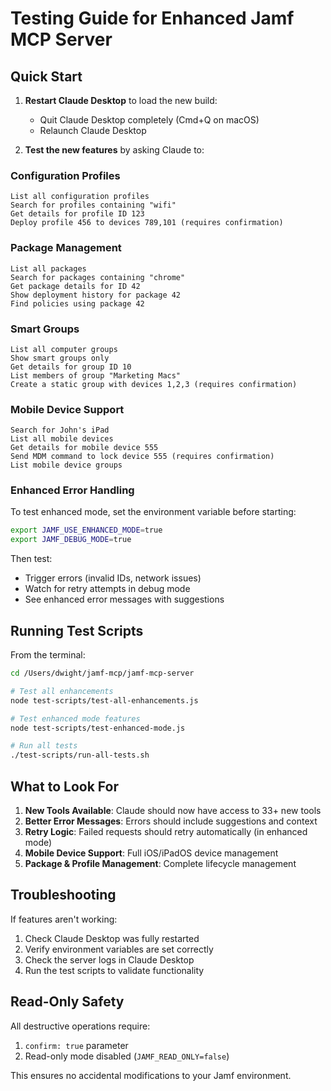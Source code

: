 # Testing Guide for Enhanced Jamf MCP Server

## Quick Start

1. **Restart Claude Desktop** to load the new build:
   - Quit Claude Desktop completely (Cmd+Q on macOS)
   - Relaunch Claude Desktop

2. **Test the new features** by asking Claude to:

### Configuration Profiles
```
List all configuration profiles
Search for profiles containing "wifi"
Get details for profile ID 123
Deploy profile 456 to devices 789,101 (requires confirmation)
```

### Package Management
```
List all packages
Search for packages containing "chrome"
Get package details for ID 42
Show deployment history for package 42
Find policies using package 42
```

### Smart Groups
```
List all computer groups
Show smart groups only
Get details for group ID 10
List members of group "Marketing Macs"
Create a static group with devices 1,2,3 (requires confirmation)
```

### Mobile Device Support
```
Search for John's iPad
List all mobile devices
Get details for mobile device 555
Send MDM command to lock device 555 (requires confirmation)
List mobile device groups
```

### Enhanced Error Handling
To test enhanced mode, set the environment variable before starting:
```bash
export JAMF_USE_ENHANCED_MODE=true
export JAMF_DEBUG_MODE=true
```

Then test:
- Trigger errors (invalid IDs, network issues)
- Watch for retry attempts in debug mode
- See enhanced error messages with suggestions

## Running Test Scripts

From the terminal:
```bash
cd /Users/dwight/jamf-mcp/jamf-mcp-server

# Test all enhancements
node test-scripts/test-all-enhancements.js

# Test enhanced mode features
node test-scripts/test-enhanced-mode.js

# Run all tests
./test-scripts/run-all-tests.sh
```

## What to Look For

1. **New Tools Available**: Claude should now have access to 33+ new tools
2. **Better Error Messages**: Errors should include suggestions and context
3. **Retry Logic**: Failed requests should retry automatically (in enhanced mode)
4. **Mobile Device Support**: Full iOS/iPadOS device management
5. **Package & Profile Management**: Complete lifecycle management

## Troubleshooting

If features aren't working:
1. Check Claude Desktop was fully restarted
2. Verify environment variables are set correctly
3. Check the server logs in Claude Desktop
4. Run the test scripts to validate functionality

## Read-Only Safety

All destructive operations require:
1. `confirm: true` parameter
2. Read-only mode disabled (`JAMF_READ_ONLY=false`)

This ensures no accidental modifications to your Jamf environment.